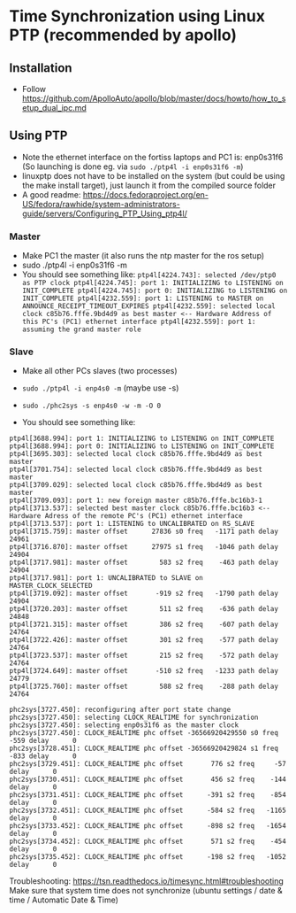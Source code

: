 
# Time Synchronization using Linux PTP (recommended by apollo)

## Installation

* Follow https://github.com/ApolloAuto/apollo/blob/master/docs/howto/how_to_setup_dual_ipc.md

## Using PTP 
* Note the ethernet interface on the fortiss laptops and PC1 is: enp0s31f6 (So launching is done eg. via `sudo ./ptp4l -i enp0s31f6 -m`)
* linuxptp does not have to be installed on the system (but could be using the make install target), just launch it from the compiled source folder
* A good readme: https://docs.fedoraproject.org/en-US/fedora/rawhide/system-administrators-guide/servers/Configuring_PTP_Using_ptp4l/ 


### Master

* Make PC1 the master (it also runs the ntp master for the ros setup)
* sudo ./ptp4l -i enp0s31f6 -m
* You should see something like:
`
ptp4l[4224.743]: selected /dev/ptp0 as PTP clock
ptp4l[4224.745]: port 1: INITIALIZING to LISTENING on INIT_COMPLETE
ptp4l[4224.745]: port 0: INITIALIZING to LISTENING on INIT_COMPLETE
ptp4l[4232.559]: port 1: LISTENING to MASTER on ANNOUNCE_RECEIPT_TIMEOUT_EXPIRES
ptp4l[4232.559]: selected local clock c85b76.fffe.9bd4d9 as best master <-- Hardware Address of this PC's (PC1) ethernet interface
ptp4l[4232.559]: port 1: assuming the grand master role
`

### Slave

* Make all other PCs slaves (two processes)
* `sudo ./ptp4l -i enp4s0 -m` (maybe use -s)
* `sudo ./phc2sys -s enp4s0 -w -m -O 0`


* You should see something like:
```
ptp4l[3688.994]: port 1: INITIALIZING to LISTENING on INIT_COMPLETE
ptp4l[3688.994]: port 0: INITIALIZING to LISTENING on INIT_COMPLETE
ptp4l[3695.303]: selected local clock c85b76.fffe.9bd4d9 as best master
ptp4l[3701.754]: selected local clock c85b76.fffe.9bd4d9 as best master
ptp4l[3709.029]: selected local clock c85b76.fffe.9bd4d9 as best master
ptp4l[3709.093]: port 1: new foreign master c85b76.fffe.bc16b3-1
ptp4l[3713.537]: selected best master clock c85b76.fffe.bc16b3 <-- Hardware Adress of the remote PC's (PC1) ethernet interface
ptp4l[3713.537]: port 1: LISTENING to UNCALIBRATED on RS_SLAVE
ptp4l[3715.759]: master offset      27836 s0 freq   -1171 path delay     24961
ptp4l[3716.870]: master offset      27975 s1 freq   -1046 path delay     24904
ptp4l[3717.981]: master offset        583 s2 freq    -463 path delay     24904
ptp4l[3717.981]: port 1: UNCALIBRATED to SLAVE on MASTER_CLOCK_SELECTED
ptp4l[3719.092]: master offset       -919 s2 freq   -1790 path delay     24904
ptp4l[3720.203]: master offset        511 s2 freq    -636 path delay     24848
ptp4l[3721.315]: master offset        386 s2 freq    -607 path delay     24764
ptp4l[3722.426]: master offset        301 s2 freq    -577 path delay     24764
ptp4l[3723.537]: master offset        215 s2 freq    -572 path delay     24764
ptp4l[3724.649]: master offset       -510 s2 freq   -1233 path delay     24779
ptp4l[3725.760]: master offset        588 s2 freq    -288 path delay     24764
```

```
phc2sys[3727.450]: reconfiguring after port state change
phc2sys[3727.450]: selecting CLOCK_REALTIME for synchronization
phc2sys[3727.450]: selecting enp0s31f6 as the master clock
phc2sys[3727.450]: CLOCK_REALTIME phc offset -36566920429550 s0 freq    -559 delay      0
phc2sys[3728.451]: CLOCK_REALTIME phc offset -36566920429824 s1 freq    -833 delay      0
phc2sys[3729.451]: CLOCK_REALTIME phc offset       776 s2 freq     -57 delay      0
phc2sys[3730.451]: CLOCK_REALTIME phc offset       456 s2 freq    -144 delay      0
phc2sys[3731.451]: CLOCK_REALTIME phc offset      -391 s2 freq    -854 delay      0
phc2sys[3732.451]: CLOCK_REALTIME phc offset      -584 s2 freq   -1165 delay      0
phc2sys[3733.452]: CLOCK_REALTIME phc offset      -898 s2 freq   -1654 delay      0
phc2sys[3734.452]: CLOCK_REALTIME phc offset       571 s2 freq    -454 delay      0
phc2sys[3735.452]: CLOCK_REALTIME phc offset      -198 s2 freq   -1052 delay      0
```

Troubleshooting: https://tsn.readthedocs.io/timesync.html#troubleshooting
Make sure that system time does not synchronize (ubuntu settings / date & time / Automatic Date & Time)
